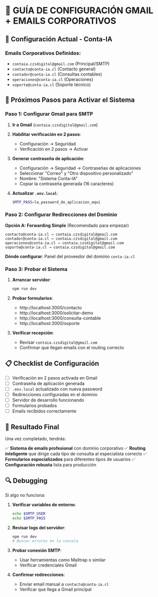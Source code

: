 # 🚀 GUÍA DE CONFIGURACIÓN GMAIL + EMAILS CORPORATIVOS

## 📧 Configuración Actual - Conta-IA

### Emails Corporativos Definidos:
- `contaia.czsdigital@gmail.com` (Principal/SMTP)
- `contacto@conta-ia.cl` (Contacto general)
- `contador@conta-ia.cl` (Consultas contables)
- `operaciones@conta-ia.cl` (Operaciones)
- `soporte@conta-ia.cl` (Soporte técnico)

## 🔧 Próximos Pasos para Activar el Sistema

### Paso 1: Configurar Gmail para SMTP

1. **Ir a Gmail** (`contaia.czsdigital@gmail.com`)

2. **Habilitar verificación en 2 pasos**:
   - Configuración → Seguridad
   - Verificación en 2 pasos → Activar

3. **Generar contraseña de aplicación**:
   - Configuración → Seguridad → Contraseñas de aplicaciones
   - Seleccionar "Correo" y "Otro dispositivo personalizado"
   - Nombre: "Sistema Conta-IA"
   - Copiar la contraseña generada (16 caracteres)

4. **Actualizar `.env.local`**:
   ```bash
   SMTP_PASS=la_password_de_aplicacion_aqui
   ```

### Paso 2: Configurar Redirecciones del Dominio

**Opción A: Forwarding Simple** (Recomendado para empezar)
```
contacto@conta-ia.cl → contaia.czsdigital@gmail.com
contador@conta-ia.cl → contaia.czsdigital@gmail.com
operaciones@conta-ia.cl → contaia.czsdigital@gmail.com
soporte@conta-ia.cl → contaia.czsdigital@gmail.com
```

**Dónde configurar**: Panel del proveedor del dominio `conta-ia.cl`

### Paso 3: Probar el Sistema

1. **Arrancar servidor**:
   ```bash
   npm run dev
   ```

2. **Probar formularios**:
   - http://localhost:3000/contacto
   - http://localhost:3000/solicitar-demo
   - http://localhost:3000/consulta-contable
   - http://localhost:3000/soporte

3. **Verificar recepción**:
   - Revisar `contaia.czsdigital@gmail.com`
   - Confirmar que llegan emails con el routing correcto

## 📋 Checklist de Configuración

- [ ] Verificación en 2 pasos activada en Gmail
- [ ] Contraseña de aplicación generada
- [ ] `.env.local` actualizado con nueva password
- [ ] Redirecciones configuradas en el dominio
- [ ] Servidor de desarrollo funcionando
- [ ] Formularios probados
- [ ] Emails recibidos correctamente

## 🎯 Resultado Final

Una vez completado, tendrás:

✅ **Sistema de emails profesional** con dominio corporativo
✅ **Routing inteligente** que dirige cada tipo de consulta al especialista correcto
✅ **Formularios especializados** para diferentes tipos de usuarios
✅ **Configuración robusta** lista para producción

## 🔍 Debugging

Si algo no funciona:

1. **Verificar variables de entorno**:
   ```bash
   echo $SMTP_USER
   echo $SMTP_PASS
   ```

2. **Revisar logs del servidor**:
   ```bash
   npm run dev
   # Buscar errores en la consola
   ```

3. **Probar conexión SMTP**:
   - Usar herramientas como Mailtrap o similar
   - Verificar credenciales Gmail

4. **Confirmar redirecciones**:
   - Enviar email manual a `contacto@conta-ia.cl`
   - Verificar que llega a Gmail principal
